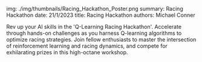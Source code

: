 img: ./img/thumbnails/Racing_Hackathon_Poster.png
summary: Racing Hackathon
date: 21/1/2023
title: Racing Hackathon
authors: Michael Conner

Rev up your AI skills in the 'Q-Learning Racing Hackathon'. Accelerate through hands-on challenges as you harness Q-learning algorithms to optimize racing strategies. Join fellow enthusiasts to master the intersection of reinforcement learning and racing dynamics, and compete for exhilarating prizes in this high-octane workshop.
